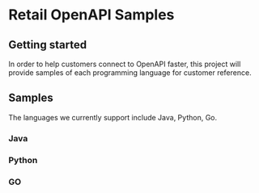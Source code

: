 # Retail OpenAPI Samples


## Getting started

In order to help customers connect to OpenAPI faster, this project will provide samples of each programming language for customer reference.

## Samples
The languages we currently support include Java, Python, Go. 
### Java
### Python
### GO
